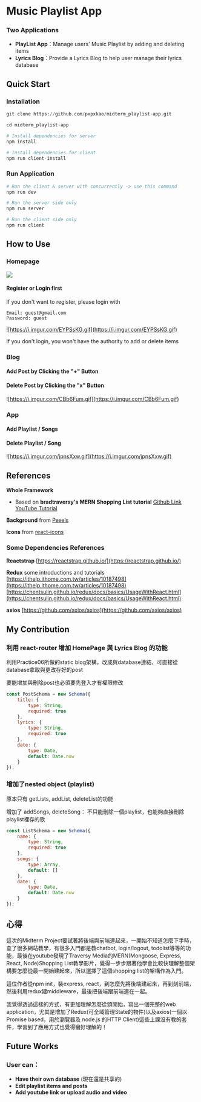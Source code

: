 # Music Playlist App
### Two Applications
* **PlayList App**：Manage users' Music Playlist by adding and deleting items
* **Lyrics Blog**：Provide a Lyrics Blog to help user manage their lyrics database

## Quick Start
### Installation
```python
git clone https://github.com/pxpxkao/midterm_playlist-app.git

cd midterm_playlist-app

# Install dependencies for server
npm install  

# Install dependencies for client
npm run client-install  
```
### Run Application
```python
# Run the client & server with concurrently -> use this command
npm run dev

# Run the server side only
npm run server

# Run the client side only
npm run client
```

## How to Use
### Homepage
![](https://i.imgur.com/YEYXfFV.jpg)

#### Register or Login first
If you don't want to register, please login with
```
Email: guest@gmail.com
Password: guest
```
![https://i.imgur.com/EYPSsKG.gif](https://i.imgur.com/EYPSsKG.gif)

If you don't login, you won't have the authority to add or delete items


### Blog
#### Add Post by Clicking the "+" Button
#### Delete Post by Clicking the "x" Button
![https://i.imgur.com/CBb6Fum.gif](https://i.imgur.com/CBb6Fum.gif)

### App
#### Add Playlist / Songs
#### Delete Playlist / Song
![https://i.imgur.com/jpnsXxw.gif](https://i.imgur.com/jpnsXxw.gif)

## References
**Whole Framework**
*    Based on **bradtraversy's MERN Shopping List tutorial**
[Github Link](https://github.com/bradtraversy/mern_shopping_list)
[YouTube Tutorial](https://www.youtube.com/watch?v=PBTYxXADG_k&list=PLillGF-RfqbbiTGgA77tGO426V3hRF9iE&index=1)

**Background** from [Pexels](https://www.pexels.com/photo/architecture-background-buildings-business-218983/)

**Icons** from [react-icons](https://react-icons.netlify.com/#/)

### Some Dependencies References
**Reactstrap**
[https://reactstrap.github.io/](https://reactstrap.github.io/)

**Redux**
some introductions and tutorials
[https://ithelp.ithome.com.tw/articles/10187498](https://ithelp.ithome.com.tw/articles/10187498)
[https://chentsulin.github.io/redux/docs/basics/UsageWithReact.html](https://chentsulin.github.io/redux/docs/basics/UsageWithReact.html)

**axios**
[https://github.com/axios/axios](https://github.com/axios/axios)


## My Contribution
### 利用 react-router 增加 HomePage 與 Lyrics Blog 的功能
利用Practice06所做的static blog架構，改成與database連結，可直接從database拿取與更改存好的post

要能增加與刪除post也必須要先登入才有權限修改
```javascript
const PostSchema = new Schema({
    title: {
        type: String,
        required: true
    },
    lyrics: {
        type: String,
        required: true
    },
    date: {
        type: Date,
        default: Date.now
    }
});
```

### 增加了nested object (playlist)
原本只有 getLists, addList, deleteList的功能

增加了 addSongs, deleteSong：
不只能刪除一個playlist，也能夠直接刪除playlist裡存的歌
```javascript
const ListSchema = new Schema({
    name: {
        type: String,
        required: true
    },
    songs: {
        type: Array,
        default: []
    },
    date: {
        type: Date,
        default: Date.now
    }
});
```

## 心得
這次的Midterm Project要試著將後端與前端連起來，一開始不知道怎麼下手時，查了很多網站教學，有很多入門都是教chatbot, login/logout, todolist等等的功能，最後在youtube發現了Traversy Media的MERN(Mongoose, Express, React, Node)Shopping List教學影片，覺得一步步跟著他學會比較快理解整個架構要怎麼從最一開始建起來，所以選擇了這個shopping list的架構作為入門。

這位作者從npm init，裝express, react，到怎麼先將後端建起來，再到刻前端，然後利用redux建middleware，最後把後端跟前端連在一起。

我覺得透過這樣的方式，有更加理解怎麼從頭開始，寫出一個完整的web application，尤其是增加了Redux(可全域管理State的物件)以及axios(一個以 Promise based，用於瀏覽器及 node.js 的HTTP Client)這些上課沒有教的套件，學習到了應用方式也覺得蠻好理解的！

## Future Works
### User can：
* **Have their own database** (現在還是共享的)
* **Edit playlist items and posts**
* **Add youtube link or upload audio and video**
